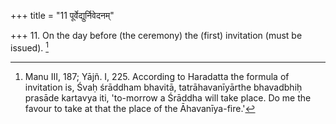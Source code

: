 +++
title = "11 पूर्वेद्युर्निवेदनम्"

+++
11. On the day before (the ceremony) the (first) invitation (must be issued). [^5] 


[^5]:  Manu III, 187; Yājñ. I, 225. According to Haradatta the formula of invitation is, Śvaḥ śrāddham bhavitā, tatrāhavanīyārthe bhavadbhiḥ prasāde kartavya iti, 'to-morrow a Śrāddha will take place. Do me the favour to take at that the place of the Āhavanīya-fire.'
